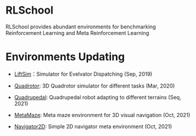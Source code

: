# RLSchool

RLSchool provides abundant environments for benchmarking Reinforcement Learning and Meta Reinforcement Learning

# Environments Updating

- [LiftSim](rlschool/liftsim)：Simulator for Evelvator Dispatching (Sep, 2019)

- [Quadrotor](rlschool/quadrotor): 3D Quadrotor simulator for different tasks (Mar, 2020)

- [Quadrupedal](rlschool/quadrupedal): Quadrupedal robot adapting to different terrains (Seq, 2021)

- [MetaMaze](rlschool/metamaze): Meta maze environment for 3D visual navigation (Oct, 2021)

- [Navigator2D](rlschool/navigator2d): Simple 2D navigator meta environment (Oct, 2021)
